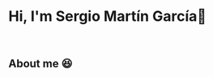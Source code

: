 <h1>Hi, I'm Sergio Martín García👋</h1>

<br>
<!-- Start Introduction -->
<h2>About me 😆</h2>
<p aling = "left">
  
</p>

<!--
**martingarcia1/martingarcia1** is a ✨ _special_ ✨ repository because its `README.md` (this file) appears on your GitHub profile.

Here are some ideas to get you started:

- 🔭 I’m currently working on ...
- 🌱 I’m currently learning ...
- 👯 I’m looking to collaborate on ...
- 🤔 I’m looking for help with ...
- 💬 Ask me about ...
- 📫 How to reach me: ...
- 😄 Pronouns: ...
- ⚡ Fun fact: ...
-->
